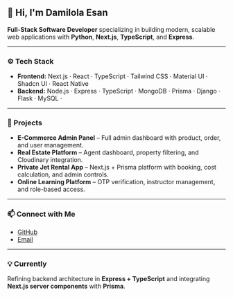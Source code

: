 ## 👋 Hi, I'm **Damilola Esan**

**Full-Stack Software Developer** specializing in building modern, scalable web applications with **Python**, **Next.js**, **TypeScript**, and **Express**.

---

### ⚙️ Tech Stack
- **Frontend:** Next.js · React · TypeScript · Tailwind CSS · Material UI   · Shadcn UI · React Native
- **Backend:** Node.js · Express · TypeScript · MongoDB · Prisma  · Django · Flask  · MySQL · 


---

### 🚀 Projects
- **E-Commerce Admin Panel** – Full admin dashboard with product, order, and user management.  
- **Real Estate Platform** – Agent dashboard, property filtering, and Cloudinary integration.  
- **Private Jet Rental App** – Next.js + Prisma platform with booking, cost calculation, and admin controls.  
- **Online Learning Platform** – OTP verification, instructor management, and role-based access.  

---

### 📫 Connect with Me
- [GitHub](https://github.com/Damilolajohn6)  
- [Email](mailto:damilolajohn622@gmail.com)

---

### 💡 Currently
Refining backend architecture in **Express + TypeScript** and integrating **Next.js server components** with **Prisma**.
